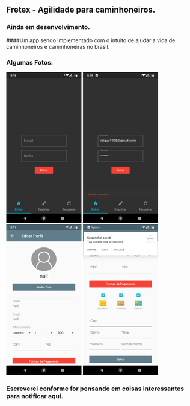 ## Fretex - Agilidade para caminhoneiros.
### Ainda em desenvolvimento.

####Um app sendo implementado com o intuito de ajudar a vida de caminhoneiros e caminhoneiras no brasil.

### Algumas Fotos: 

<img src="https://github.com/rablidad/Fretex-App/blob/master/images/readmeImages/Screenshot_20190701-201853.png" width="200" height="400" />

<img src="https://github.com/rablidad/Fretex-App/blob/master/images/readmeImages/Screenshot_20190701-201904.png" width="200" height="400" />

<img src="https://github.com/rablidad/Fretex-App/blob/master/images/readmeImages/Screenshot_20190701-201754.png" width="200" height="400" />


<img src="https://github.com/rablidad/Fretex-App/blob/master/images/readmeImages/Screenshot_20190701-201758.png" width="200" height="400" />



### Escreverei conforme for pensando em coisas interessantes para notificar aqui.
